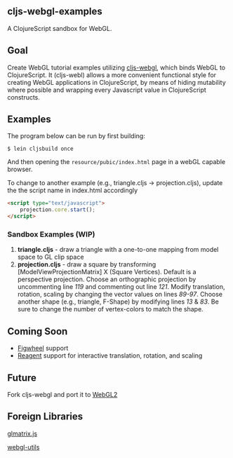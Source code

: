 cljs-webgl-examples
----
A ClojureScript sandbox for WebGL.

Goal
----
Create WebGL tutorial examples utilizing [cljs-webgl](https://github.com/asakeron/cljs-webgl), which binds WebGL to ClojureScript. It (cljs-webl) allows a more convenient functional style for creating WebGL applications in ClojureScript, by means of hiding mutability where possible and wrapping every Javascript value in ClojureScript constructs.

Examples
----
The program below can be run by first building:

    $ lein cljsbuild once

And then opening the `resource/pubic/index.html` page in a webGL capable browser.


To change to another example (e.g., triangle.cljs -> projection.cljs), update the
the script name in index.html accordingly

```html
<script type="text/javascript">
    projection.core.start();
</script>
```

### Sandbox Examples (WIP)
1. **triangle.cljs**   - draw a triangle with a one-to-one mapping from model space to GL clip space
2. **projection.cljs** - draw a square by transforming [ModelViewProjectionMatrix] X (Square Vertices). Default is a perspective projection.  Choose an orthographic projection by uncommenting line *119* and commenting out line *121*.
Modify translation, rotation, scaling by changing the vector values on lines *89-97*.  Choose another shape (e.g., triangle, F-Shape) by
modifying lines *13* & *83*.  Be sure to change the number of vertex-colors to match the shape.

Coming Soon
----
* [Figwheel](https://github.com/bhauman/lein-figwheel) support
* [Reagent](https://reagent-project.github.io/) support for interactive translation, rotation, and scaling

Future
----
Fork cljs-webgl and port it to [WebGL2](https://www.khronos.org/registry/webgl/specs/latest/2.0/)

Foreign Libraries
---
[glmatrix.js](http://glmatrix.net/)

[webgl-utils](https://www.khronos.org/registry/webgl/sdk/demos/common/webgl-utils.js)

